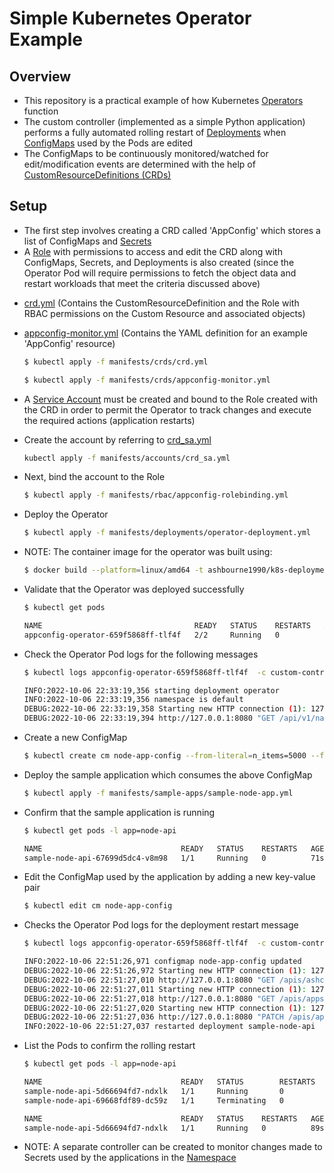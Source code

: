# Simple Kubernetes Operator Example

## Overview

* This repository is a practical example of how Kubernetes [Operators](https://kubernetes.io/docs/concepts/extend-kubernetes/operator/) function
* The custom controller (implemented as a simple Python application) performs a fully automated rolling restart of [Deployments](https://kubernetes.io/docs/concepts/workloads/controllers/deployment/) when [ConfigMaps](https://kubernetes.io/docs/concepts/configuration/configmap/) used by the Pods are edited
* The ConfigMaps to be continuously monitored/watched for edit/modification events are determined with the help of [CustomResourceDefinitions (CRDs)](https://kubernetes.io/docs/concepts/extend-kubernetes/api-extension/custom-resources/)

## Setup

* The first step involves creating a CRD called 'AppConfig' which stores a list of ConfigMaps and [Secrets](https://kubernetes.io/docs/concepts/configuration/secret/)
* A [Role](https://kubernetes.io/docs/reference/access-authn-authz/rbac/#role-and-clusterrole) with permissions to access and edit the CRD along with ConfigMaps, Secrets, and Deployments is also created (since the Operator Pod will require permissions to fetch the object data and restart workloads that meet the criteria discussed above)

-  [crd.yml](manifests/crds/crd.yml) (Contains the CustomResourceDefinition and the Role with RBAC permissions on the Custom Resource and associated objects)
-  [appconfig-monitor.yml](manifests/crds/appconfig-monitor.yml) (Contains the YAML definition for an example 'AppConfig' resource)

    ```bash
    $ kubectl apply -f manifests/crds/crd.yml
    ```
    ```bash
    $ kubectl apply -f manifests/crds/appconfig-monitor.yml
    ```

* A [Service Account](https://kubernetes.io/docs/tasks/configure-pod-container/configure-service-account/) must be created and bound to the Role created with the CRD in order to permit the Operator to track changes and execute the required actions (application restarts)
* Create the account by referring to [crd_sa.yml](manifests/accounts/crd_sa.yml)

    ```bash
    kubectl apply -f manifests/accounts/crd_sa.yml
    ```

* Next, bind the account to the Role

    ```bash
    $ kubectl apply -f manifests/rbac/appconfig-rolebinding.yml
    ```

* Deploy the Operator

    ```bash
    $ kubectl apply -f manifests/deployments/operator-deployment.yml
    ```

* NOTE: The container image for the operator was built using:

    ```bash
    $ docker build --platform=linux/amd64 -t ashbourne1990/k8s-deployment-envconfig-operator:latest .
    ```

* Validate that the Operator was deployed successfully

    ```bash
    $ kubectl get pods

    NAME                                  READY   STATUS    RESTARTS   AGE
    appconfig-operator-659f5868ff-tlf4f   2/2     Running   0          31s
    ```

* Check the Operator Pod logs for the following messages

    ```bash
    $ kubectl logs appconfig-operator-659f5868ff-tlf4f  -c custom-controller

    INFO:2022-10-06 22:33:19,356 starting deployment operator
    INFO:2022-10-06 22:33:19,356 namespace is default
    DEBUG:2022-10-06 22:33:19,358 Starting new HTTP connection (1): 127.0.0.1:8080
    DEBUG:2022-10-06 22:33:19,394 http://127.0.0.1:8080 "GET /api/v1/namespaces/default/configmaps?watch=true HTTP/1.1" 200 None
    ```

* Create a new ConfigMap

    ```bash
    $ kubectl create cm node-app-config --from-literal=n_items=5000 --from-literal=f_prob=0.03
    ```

* Deploy the sample application which consumes the above ConfigMap

    ```bash
    $ kubectl apply -f manifests/sample-apps/sample-node-app.yml
    ```

* Confirm that the sample application is running

    ```bash
    $ kubectl get pods -l app=node-api

    NAME                               READY   STATUS    RESTARTS   AGE
    sample-node-api-67699d5dc4-v8m98   1/1     Running   0          71s
    ```

* Edit the ConfigMap used by the application by adding a new key-value pair

    ```bash
    $ kubectl edit cm node-app-config  
    ```

* Checks the Operator Pod logs for the deployment restart message

    ```bash
    $ kubectl logs appconfig-operator-659f5868ff-tlf4f  -c custom-controller

    INFO:2022-10-06 22:51:26,971 configmap node-app-config updated
    DEBUG:2022-10-06 22:51:26,972 Starting new HTTP connection (1): 127.0.0.1:8080
    DEBUG:2022-10-06 22:51:27,010 http://127.0.0.1:8080 "GET /apis/ashcorp.com/v1/namespaces/default/appconfigs HTTP/1.1" 200 1144
    DEBUG:2022-10-06 22:51:27,011 Starting new HTTP connection (1): 127.0.0.1:8080
    DEBUG:2022-10-06 22:51:27,018 http://127.0.0.1:8080 "GET /apis/apps/v1/namespaces/default/deployments HTTP/1.1" 200 None
    DEBUG:2022-10-06 22:51:27,020 Starting new HTTP connection (1): 127.0.0.1:8080
    DEBUG:2022-10-06 22:51:27,036 http://127.0.0.1:8080 "PATCH /apis/apps/v1/namespaces/default/deployments/sample-node-api?fieldManager=kubectl-rollout&pretty=true HTTP/1.1" 200 None
    INFO:2022-10-06 22:51:27,037 restarted deployment sample-node-api
    ```

* List the Pods to confirm the rolling restart

    ```bash
    $ kubectl get pods -l app=node-api

    NAME                               READY   STATUS        RESTARTS   AGE
    sample-node-api-5d66694fd7-ndxlk   1/1     Running       0          2s
    sample-node-api-69668fdf89-dc59z   1/1     Terminating   0          37s

    NAME                               READY   STATUS    RESTARTS   AGE
    sample-node-api-5d66694fd7-ndxlk   1/1     Running   0          89s
    ```

* NOTE: A separate controller can be created to monitor changes made to Secrets used by the applications in the [Namespace](https://kubernetes.io/docs/concepts/overview/working-with-objects/namespaces/)